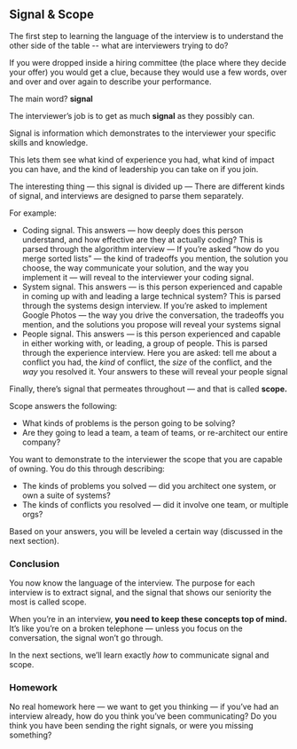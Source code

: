 ## Signal & Scope
The first step to learning the language of the interview is to understand the other side of the table -- what are interviewers trying to do?

If you were dropped inside a hiring committee (the place where they decide your offer) you would get a clue, because they would use a few words, over and over and over again to describe your performance.

The main word? **signal**

The interviewer’s job is to get as much **signal** as they possibly can.

Signal is information which demonstrates to the interviewer your specific skills and knowledge.

This lets them see what kind of experience you had, what kind of impact you can have, and the kind of leadership you can take on if you join.

The interesting thing — this signal is divided up — There are different kinds of signal, and interviews are designed to parse them separately.

For example:

* Coding signal. This answers — how deeply does this person understand, and how effective are they at actually coding? This is parsed through the algorithm interview — If you’re asked “how do you merge sorted lists” — the kind of tradeoffs you mention, the solution you choose, the way communicate your solution, and the way you implement it —  will reveal to the interviewer your coding signal.
* System signal. This answers — is this person experienced and capable in coming up with and leading a large technical system? This is parsed through the systems design interview. If you’re asked to implement Google Photos — the way you drive the conversation, the tradeoffs you mention, and the solutions you propose will reveal your systems signal
 * People signal. This answers — is this person experienced and capable in either working with, or leading, a group of people. This is parsed through the experience interview. Here you are asked: tell me about a conflict you had, the *kind* of conflict, the *size* of the conflict, and the *way* you resolved it. Your answers to these will reveal your people signal

Finally, there’s signal that permeates throughout — and that is called **scope.**

Scope answers the following:

* What kinds of problems is the person going to be solving?
* Are they going to lead a team, a team of teams, or re-architect our entire company?

You want to demonstrate to the interviewer the scope that you are capable of owning. You do this through describing:

* The kinds of problems you solved — did you architect one system, or own a suite of systems?
* The kinds of conflicts you resolved — did it involve one team, or multiple orgs?

Based on your answers, you will be leveled a certain way (discussed in the next section).

### Conclusion
You now know the language of the interview. The purpose for each interview is to extract signal, and the signal that shows our seniority the most is called scope.

When you’re in an interview, **you need to keep these concepts top of mind.** It’s like you’re on a broken telephone — unless you focus on the conversation, the signal won’t go through.

In the next sections, we’ll learn exactly *how* to communicate signal and scope.

### Homework
No real homework here — we want to get you thinking — if you’ve had an interview already, how do you think you’ve been communicating? Do you think you have been sending the right signals, or were you missing something?

